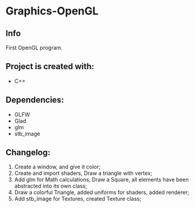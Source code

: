 # Graphics-OpenGL

## Info
 First OpenGL program.
  
## Project is created with:
* C++

## Dependencies:
* GLFW
* Glad
* glm
* stb_image

## Changelog:
1. Create a window, and give it color;
2. Create and import shaders, Draw a triangle with vertex;
3. Add glm for Math calculations, Draw a Square, all elements have been abstracted into its own class;
4. Draw a colorful Triangle, added uniforms for shaders, added renderer;
5. Add stb_image for Textures, created Texture class;
